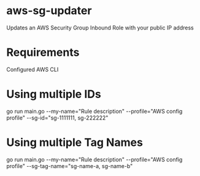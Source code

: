 # aws-sg-updater
Updates an AWS Security Group Inbound Role with your public IP address

# Requirements
Configured AWS CLI

# Using multiple IDs
go run main.go --my-name="Rule description" --profile="AWS config profile" --sg-id="sg-1111111, sg-222222"

# Using multiple Tag Names
go run main.go --my-name="Rule description" --profile="AWS config profile" --sg-tag-name="sg-name-a, sg-name-b"